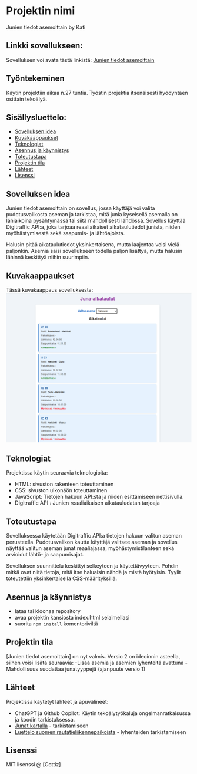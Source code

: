 # Projektin nimi
Junien tiedot asemoittain by Kati

## Linkki sovellukseen:
Sovelluksen voi avata tästä linkistä: [Junien tiedot asemoittain](https://cottiz.github.io/Asematiedot/)

## Työntekeminen
Käytin projektiin aikaa n.27 tuntia. Työstin projektia itsenäisesti hyödyntäen osittain tekoälyä. 


## Sisällysluettelo:

- [Sovelluksen idea](#sovelluksen-idea)
- [Kuvakaappaukset](#kuvakaappaukset)
- [Teknologiat](#teknologiat)
- [Asennus ja käynnistys](#asennus-ja-käynnistys)
- [Toteutustapa](#toteutustapa)
- [Projektin tila](#projektin-tila)
- [Lähteet](#lähteet)
- [Lisenssi](#lisenssi)

## Sovelluksen idea
Junien tiedot asemoittain on sovellus, jossa käyttäjä voi valita pudotusvalikosta aseman ja tarkistaa, mitä junia kyseisellä asemalla on lähiaikoina pysähtymässä tai siitä mahdollisesti lähdössä. Sovellus käyttää Digitraffic API:a, joka tarjoaa reaaliaikaiset aikataulutiedot junista, niiden myöhästymisestä sekä saapumis- ja lähtöajoista. 

Halusin pitää aikataulutiedot yksinkertaisena, mutta laajentaa voisi vielä paljonkin. Asemia saisi sovellukseen todella paljon lisättyä, mutta halusin lähinnä keskittyä niihin suurimpiin. 

## Kuvakaappaukset
Tässä kuvakaappaus sovelluksesta: 
![Sovelluksen kuvakaappaus](kuvakaappaus.png)

## Teknologiat
Projektissa käytin seuraavia teknologioita:
- HTML: sivuston rakenteen toteuttaminen
- CSS: sivuston ulkonäön toteuttaminen
- JavaScript: Tietojen hakuun API:sta ja niiden esittämiseen nettisivulla.
- Digitraffic API : Junien reaaliaikaisen aikatauludatan tarjoaja

## Toteutustapa
Sovelluksessa käytetään Digitraffic API:a tietojen hakuun valitun aseman perusteella. Pudotusvalikon kautta käyttäjä valitsee aseman ja sovellus näyttää valitun aseman junat reaaliajassa, myöhästymistilanteen sekä arvioidut lähtö- ja saapumisajat. 

Sovelluksen suunnittelu keskittyi selkeyteen ja käytettävyyteen. Pohdin mitkä ovat niitä tietoja, mitä itse haluaisin nähdä ja mistä hyötyisin. Tyylit toteutettiin yksinkertaisella CSS-määrityksillä.

## Asennus ja käynnistys
- lataa tai kloonaa repository
- avaa projektin kansiosta index.html selaimellasi
- suorita `npm install` komentoriviltä

## Projektin tila
[Junien tiedot asemoittain] on nyt valmis. Versio 2 on ideoinnin asteella, siihen voisi lisätä seuraavia: 
-Lisää asemia ja asemien lyhenteitä avattuna
-Mahdollisuus suodattaa junatyyppejä (ajanpuute versio 1)

## Lähteet
Projektissa käytetyt lähteet ja apuvälineet:
- ChatGPT ja Github Copilot: Käytin tekoälytyökaluja ongelmanratkaisussa ja koodin tarkistuksessa. 
- [Junat kartalla](https://www.vr.fi/junat-kartalla) - tarkistamiseen
- [Luettelo suomen rautatieliikennepaikoista](https://fi.wikipedia.org/wiki/Luettelo_Suomen_rautatieliikennepaikoista) - lyhenteiden tarkistamiseen

## Lisenssi
MIT lisenssi @ [Cottiz]